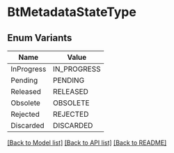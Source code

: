 # BtMetadataStateType

## Enum Variants

| Name | Value |
|---- | -----|
| InProgress | IN_PROGRESS |
| Pending | PENDING |
| Released | RELEASED |
| Obsolete | OBSOLETE |
| Rejected | REJECTED |
| Discarded | DISCARDED |


[[Back to Model list]](../README.md#documentation-for-models) [[Back to API list]](../README.md#documentation-for-api-endpoints) [[Back to README]](../README.md)


